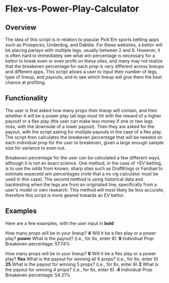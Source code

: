 # Flex-vs-Power-Play-Calculator

## Overview

The idea of this script is in relation to popular Pick'Em sports betting apps such as Prizepicks, Underdog, and Dabble. For these websites, a bettor will be placing parlays with multiple legs, usually between 2 and 6. However, it is often hard to immediately see what win percentage is necessary for a bettor to break even or even profit on these sites, and many may not realize that the breakeven percentage for each prop is very different across lineups and different apps. This script allows a user to input their number of legs, type of lineup, and payouts, and to see which lineup will give them the best chance at profiting. 

## Functionality

The user is first asked how many props their lineup will contain, and then whether it will be a power play (all legs must hit with the reward of a higher payout) or a flex play (the user can make less money if one or two legs miss, with the downside of a lower payout). Then they are asked for the payout, with the script asking for multiple payouts in the case of a flex play. The script then calculates the breakeven percentage that will be needed on each individual prop for the user to breakeven, given a large enough sample size for variance to even out. 

Breakeven percentage for the user can be calculated a few different ways, although it is not an exact science. One method, in the case of +EV betting, is to use the odds from known, sharp sites such as DraftKings or Fanduel to estimate expecetd win percentages (note that a no vig calculator must be used in this case). The second method is using historical data and backtesting when the legs are from an originated line, specifically from a user's model or own research. This method will most likely be less accurate, therefore this script is more geared towards an EV bettor. 

## Examples

Here are a few examples, with the user input in **bold**

How many props will be in your lineup? **4**
Will it be a flex play or a power play? **power**
What is the payout? (i.e., for 6x, enter 6): **9**
Individual Prop Breakeven percentage: 57.74%

How many props will be in your lineup? **6**
Will it be a flex play or a power play? **flex**
What is the payout for winning all 6 props? (i.e., for 6x, enter 6) **25** 
What is the payout for winning 5 props? (i.e., for 6x, enter 6) **2**
What is the payout for winning 4 props? (i.e., for 6x, enter 6) **.4**
Individual Prop Breakeven percentage: 54.21%
